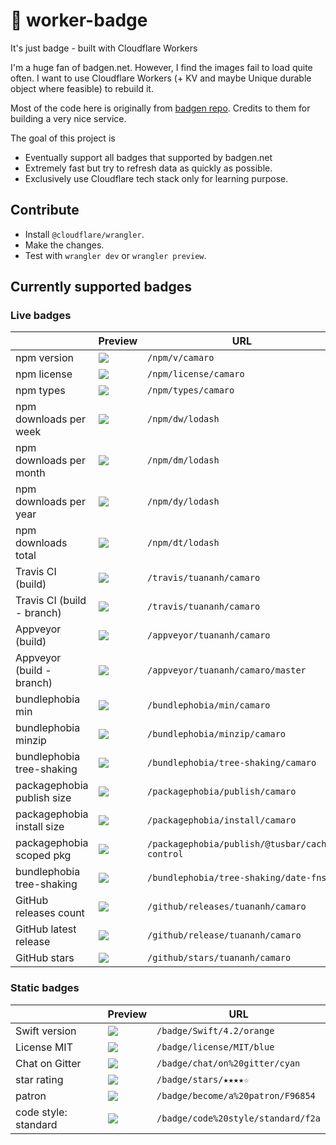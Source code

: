# 🚥 worker-badge

It's just badge - built with Cloudflare Workers

I'm a huge fan of badgen.net. However, I find the images fail to load quite often. I want to use Cloudflare Workers (+ KV and maybe Unique durable object where feasible) to rebuild it.

Most of the code here is originally from [badgen repo](https://github.com/badgen/badgen.net). Credits to them for building a very nice service.

The goal of this project is

- Eventually support all badges that supported by badgen.net
- Extremely fast but try to refresh data as quickly as possible.
- Exclusively use Cloudflare tech stack only for learning purpose.

## Contribute

- Install `@cloudflare/wrangler`.
- Make the changes.
- Test with `wrangler dev` or `wrangler preview`.

## Currently supported badges

### Live badges

|                            | Preview                                                                            | URL                                            |
| -------------------------- | ---------------------------------------------------------------------------------- | ---------------------------------------------- |
| npm version                | ![](https://badge-staging.tuananh.net/npm/v/camaro)                                | `/npm/v/camaro`                                |
| npm license                | ![](https://badge-staging.tuananh.net/npm/license/camaro)                          | `/npm/license/camaro`                          |
| npm types                  | ![](https://badge-staging.tuananh.net/npm/types/camaro)                            | `/npm/types/camaro`                            |
| npm downloads per week     | ![](https://badge-staging.tuananh.net/npm/dw/lodash)                               | `/npm/dw/lodash`                               |
| npm downloads per month    | ![](https://badge-staging.tuananh.net/npm/dm/lodash)                               | `/npm/dm/lodash`                               |
| npm downloads per year     | ![](https://badge-staging.tuananh.net/npm/dy/lodash)                               | `/npm/dy/lodash`                               |
| npm downloads total        | ![](https://badge-staging.tuananh.net/npm/dt/lodash)                               | `/npm/dt/lodash`                               |
| Travis CI (build)          | ![](https://badge-staging.tuananh.net/travis/tuananh/camaro)                       | `/travis/tuananh/camaro`                       |
| Travis CI (build - branch) | ![](https://badge-staging.tuananh.net/travis/tuananh/camaro/master)                | `/travis/tuananh/camaro`                       |
| Appveyor (build)           | ![](https://badge-staging.tuananh.net/appveyor/tuananh/camaro)                     | `/appveyor/tuananh/camaro`                     |
| Appveyor (build - branch)  | ![](https://badge-staging.tuananh.net/appveyor/tuananh/camaro/master)              | `/appveyor/tuananh/camaro/master`              |
| bundlephobia min           | ![](https://badge-staging.tuananh.net/bundlephobia/min/camaro)                     | `/bundlephobia/min/camaro`                     |
| bundlephobia minzip        | ![](https://badge-staging.tuananh.net/bundlephobia/minzip/camaro)                  | `/bundlephobia/minzip/camaro`                  |
| bundlephobia tree-shaking  | ![](https://badge-staging.tuananh.net/bundlephobia/tree-shaking/camaro)            | `/bundlephobia/tree-shaking/camaro`            |
| packagephobia publish size | ![](https://badge-staging.tuananh.net/packagephobia/publish/camaro)                | `/packagephobia/publish/camaro`                |
| packagephobia install size | ![](https://badge-staging.tuananh.net/packagephobia/install/camaro)                | `/packagephobia/install/camaro`                |
| packagephobia scoped pkg   | ![](https://badge-staging.tuananh.net/packagephobia/publish/@tusbar/cache-control) | `/packagephobia/publish/@tusbar/cache-control` |
| bundlephobia tree-shaking  | ![](https://badge-staging.tuananh.net/bundlephobia/tree-shaking/date-fns)          | `/bundlephobia/tree-shaking/date-fns`          |
| GitHub releases count      | ![](https://badge-staging.tuananh.net/github/releases/tuananh/camaro)              | `/github/releases/tuananh/camaro`              |
| GitHub latest release      | ![](https://badge-staging.tuananh.net/github/release/tuananh/camaro)               | `/github/release/tuananh/camaro`               |
| GitHub stars               | ![](https://badge-staging.tuananh.net/github/stars/tuananh/camaro)                 | `/github/stars/tuananh/camaro`                 |

### Static badges

|                      | Preview                                                                | URL                                |
| -------------------- | ---------------------------------------------------------------------- | ---------------------------------- |
| Swift version        | ![](https://badge-staging.tuananh.net/badge/Swift/4.2/orange)          | `/badge/Swift/4.2/orange`          |
| License MIT          | ![](https://badge-staging.tuananh.net/badge/license/MIT/blue)          | `/badge/license/MIT/blue`          |
| Chat on Gitter       | ![](https://badge-staging.tuananh.net/badge/chat/on%20gitter/cyan)     | `/badge/chat/on%20gitter/cyan`     |
| star rating          | ![](https://badge-staging.tuananh.net/badge/stars/★★★★☆)               | `/badge/stars/★★★★☆`               |
| patron               | ![](https://badge-staging.tuananh.net/badge/become/a%20patron/F96854)  | `/badge/become/a%20patron/F96854`  |
| code style: standard | ![](https://badge-staging.tuananh.net/badge/code%20style/standard/f2a) | `/badge/code%20style/standard/f2a` |
